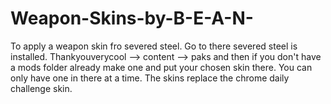 # Weapon-Skins-by-B-E-A-N-
To apply a weapon skin fro severed steel. 
Go to there severed steel is installed. 
Thankyouverycool --> content --> paks and then if you don't have a mods folder already make one and put your chosen skin there.
You can only have one in there at a time. The skins replace the chrome daily challenge skin.
